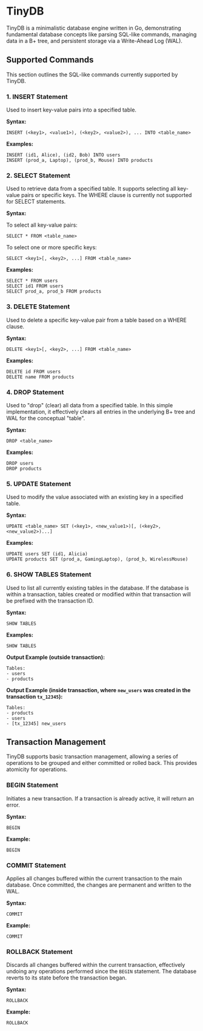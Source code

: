 # TinyDB
TinyDB is a minimalistic database engine written in Go, demonstrating fundamental database concepts like parsing SQL-like commands, managing data in a B+ tree, and persistent storage via a Write-Ahead Log (WAL).

## Supported Commands
This section outlines the SQL-like commands currently supported by TinyDB.

###  1. INSERT Statement
Used to insert key-value pairs into a specified table.

**Syntax:**
```
INSERT (<key1>, <value1>), (<key2>, <value2>), ... INTO <table_name>
```

**Examples:**
```
INSERT (id1, Alice), (id2, Bob) INTO users 
INSERT (prod_a, Laptop), (prod_b, Mouse) INTO products 
```

### 2. SELECT Statement
Used to retrieve data from a specified table. It supports selecting all key-value pairs or specific keys. The WHERE clause is currently not supported for SELECT statements.

**Syntax:**

To select all key-value pairs:
```
SELECT * FROM <table_name>
```
To select one or more specific keys:
```
SELECT <key1>[, <key2>, ...] FROM <table_name>
```
**Examples:**
```
SELECT * FROM users
SELECT id1 FROM users
SELECT prod_a, prod_b FROM products
```

### 3. DELETE Statement
Used to delete a specific key-value pair from a table based on a WHERE clause.

**Syntax:**
```
DELETE <key1>[, <key2>, ...] FROM <table_name>
```
**Examples:**
```
DELETE id FROM users
DELETE name FROM products
```

### 4. DROP Statement
Used to "drop" (clear) all data from a specified table. In this simple implementation, it effectively clears all entries in the underlying B+ tree and WAL for the conceptual "table".

**Syntax:**
```
DROP <table_name>
```

**Examples:**
```
DROP users
DROP products
```

### 5. UPDATE Statement
Used to modify the value associated with an existing key in a specified table.

**Syntax:**
```
UPDATE <table_name> SET (<key1>, <new_value1>)[, (<key2>, <new_value2>)...]
```

**Examples:**
```
UPDATE users SET (id1, Alicia)
UPDATE products SET (prod_a, GamingLaptop), (prod_b, WirelessMouse)
```
### 6. SHOW TABLES Statement
Used to list all currently existing tables in the database. If the database is within a transaction, tables created or modified within that transaction will be prefixed with the transaction ID.

**Syntax:**
```
SHOW TABLES
```

**Examples:**
```
SHOW TABLES
```

**Output Example (outside transaction):**
```
Tables:
- users
- products
```

**Output Example (inside transaction, where `new_users` was created in the transaction `tx_12345`):**
```
Tables:
- products
- users
- [tx_12345] new_users
```

## Transaction Management
TinyDB supports basic transaction management, allowing a series of operations to be grouped and either committed or rolled back. This provides atomicity for operations.

### BEGIN Statement
Initiates a new transaction. If a transaction is already active, it will return an error.

**Syntax:**
```
BEGIN
```

**Example:**
```
BEGIN
```

### COMMIT Statement
Applies all changes buffered within the current transaction to the main database. Once committed, the changes are permanent and written to the WAL.

**Syntax:**
```
COMMIT
```

**Example:**
```
COMMIT
```

### ROLLBACK Statement
Discards all changes buffered within the current transaction, effectively undoing any operations performed since the `BEGIN` statement. The database reverts to its state before the transaction began.

**Syntax:**
```
ROLLBACK
```

**Example:**
```
ROLLBACK
```

